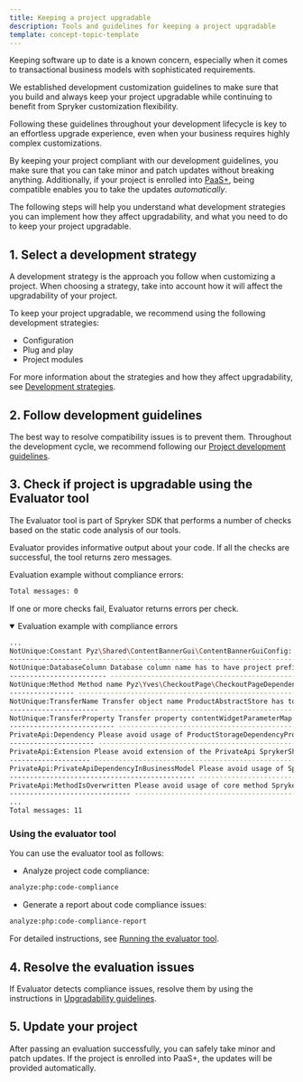 ```yaml
---
title: Keeping a project upgradable
description: Tools and guidelines for keeping a project upgradable
template: concept-topic-template
---
```


Keeping software up to date is a known concern, especially when it comes to transactional business models with sophisticated requirements.

We established development customization guidelines to make sure that you build and always keep your project upgradable while continuing to benefit from Spryker customization flexibility.

Following these guidelines throughout your development lifecycle is key to an effortless upgrade experience, even when your business requires highly complex customizations.

By keeping your project compliant with our development guidelines, you make sure that you can take minor and patch updates without breaking anything. Additionally, if your project is enrolled into [PaaS+](https://spryker.com/en/paas-plus/), being compatible enables you to take the updates *automatically*.

The following steps will help you understand what development strategies you can implement  how they affect upgradability, and what you need to do to keep your project upgradable.

## 1. Select a development strategy

A development strategy is the approach you follow when customizing a project. When choosing a strategy, take into account how it will affect the upgradability of your project.

To keep your project upgradable, we recommend using the following development strategies:

* Configuration
* Plug and play
* Project modules

For more information about the strategies and how they affect upgradability, see [Development strategies](/docs/scos/dev/back-end-development/extending-spryker/development-strategies/development-strategies.html).


## 2. Follow development guidelines

The best way to resolve compatibility issues is to prevent them. Throughout the development cycle, we recommend following our [Project development guidelines](/docs/scos/dev/guidelines/project-development-guidelines.html).

## 3. Check if project is upgradable using the Evaluator tool

The Evaluator tool is part of Spryker SDK that performs a number of checks based on the static code analysis of our tools.

Evaluator provides informative output about your code. If all the checks are successful, the tool returns zero messages.

Evaluation example without compliance errors:

```bash
Total messages: 0
```

If one or more checks fail, Evaluator returns errors per check.

<details open>
    <summary>Evaluation example with compliance errors</summary>

```bash
...
NotUnique:Constant Pyz\Shared\ContentBannerGui\ContentBannerGuiConfig::WIDGET_TEMPLATE_DISPLAY_NAME_SLIDER_WITHOUT_LINK name has to have project namespace, like PYZ_WIDGET_TEMPLATE_DISPLAY_NAME_SLIDER_WITHOUT_LINK.
------------------ ----------------------------------------------------------------------------------------------------
NotUnique:DatabaseColumn Database column name has to have project prefix Pyz in src/Pyz/Zed/ExampleStateMachine/Persistence/Propel/Schema/spy_example_state_machine.schema.xml, like pyz_name
------------------------ ----------------------------------------------------------------------------------------------------
NotUnique:Method Method name Pyz\Yves\CheckoutPage\CheckoutPageDependencyProvider::extendPaymentMethodHandler() should contains project prefix, like pyzExtendPyzPaymentMethodHandler
---------------- ----------------------------------------------------------------------------------------------------
NotUnique:TransferName Transfer object name ProductAbstractStore has to have project prefix Pyz in src/Pyz/Shared/Product/Transfer/product.transfer.xml, like PyzProductAbstractStore
---------------------- ----------------------------------------------------------------------------------------------------
NotUnique:TransferProperty Transfer property contentWidgetParameterMap for LocaleCmsPageData has to have project prefix Pyz in src/Pyz/Shared/Cms/Transfer/cms.transfer.xml, like pyzContentWidgetParameterMap
-------------------------- ----------------------------------------------------------------------------------------------------
PrivateApi:Dependency Please avoid usage of ProductStorageDependencyProvider::FACADE_PRODUCT in Pyz\Zed\ProductStorage\Business\ProductStorageBusinessFactory
--------------------- ----------------------------------------------------------------------------------------------------
PrivateApi:Extension Please avoid extension of the PrivateApi SprykerShop\Yves\ContentProductWidget\Twig\ContentProductAbstractListTwigFunctionProvider in Pyz\Yves\ContentProductWidget\Twig\ContentProductAbstractListTwigFunctionProvider
-------------------- ----------------------------------------------------------------------------------------------------
PrivateApi:PrivateApiDependencyInBusinessModel Please avoid usage of Spryker\Zed\ProductSet\Business\Model\Touch\ProductSetTouchInterface in Pyz\Zed\ProductSet\Business\Model\ProductSetUpdater
---------------------------------------------- ----------------------------------------------------------------------------------------------------
PrivateApi:MethodIsOverwritten Please avoid usage of core method Spryker\Client\Kernel\AbstractFactory::getConfig() in the class Pyz\Client\ExampleProductSalePage\ExampleProductSalePageFactory
------------------------------ ----------------------------------------------------------------------------------------------------
...
Total messages: 11

```    

</details>


### Using the evaluator tool

You can use the evaluator tool as follows:

* Analyze project code compliance:
```bash
analyze:php:code-compliance
```

* Generate a report about code compliance issues:
```bash
analyze:php:code-compliance-report
```

For detailed instructions, see [Running the evaluator tool](/docs/scos/dev/guidelines/keeping-a-project-upgradable/running-the-evaluator-tool.html).

## 4. Resolve the evaluation issues

If Evaluator detects compliance issues, resolve them by using the instructions in [Upgradability guidelines](/docs/scos/dev/guidelines/keeping-a-project-upgradable/upgradability-guidelines/upgradability-guidelines.html).

## 5. Update your project

After passing an evaluation successfully, you can safely take minor and patch updates. If the project is enrolled into PaaS+, the updates will be provided automatically.
